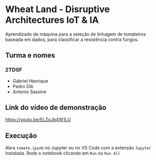 # Wheat Land - Disruptive Architectures IoT & IA
Aprendizado de máquina para a seleção de linhagem de tomateiros baseada em dados, para classificar a resistência contra fungos.

## Turma e nomes
### 2TDSF
- Gabriel Henrique
- Pedro Dib
- Antonio Sassine

## Link do vídeo de demonstração
https://youtu.be/ELZoJb4W1LU

## Execução
Abra `tomate.ipynb` no Jupyter ou no VS Code com a extensão `Jupyter` instalada.
Rode o notebook clicando em `Run` ou `Run All`


